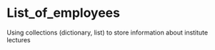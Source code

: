 # List_of_employees
Using collections (dictionary, list) to store information about institute lectures 
